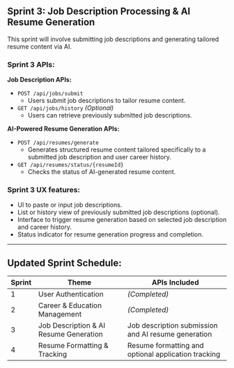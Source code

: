 
## **Sprint 3: Job Description Processing & AI Resume Generation**

This sprint will involve submitting job descriptions and generating tailored resume content via AI.

### **Sprint 3 APIs:**

**Job Description APIs:**
- `POST /api/jobs/submit`
  - Users submit job descriptions to tailor resume content.
- `GET /api/jobs/history` *(Optional)*
  - Users can retrieve previously submitted job descriptions.

**AI-Powered Resume Generation APIs:**
- `POST /api/resumes/generate`
  - Generates structured resume content tailored specifically to a submitted job description and user career history.
- `GET /api/resumes/status/{resumeId}`
  - Checks the status of AI-generated resume content.

### **Sprint 3 UX features:**
- UI to paste or input job descriptions.
- List or history view of previously submitted job descriptions (optional).
- Interface to trigger resume generation based on selected job description and career history.
- Status indicator for resume generation progress and completion.

---

## **Updated Sprint Schedule:**

| Sprint | Theme                                 | APIs Included |
|--------|---------------------------------------|---------------|
| 1      | User Authentication                   | *(Completed)* |
| 2      | Career & Education Management         | *(Completed)* |
| 3      | Job Description & AI Resume Generation | Job description submission and AI resume generation |
| 4      | Resume Formatting & Tracking          | Resume formatting and optional application tracking |
